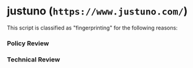 # justuno (`https://www.justuno.com/`)

This script is classified as "fingerprinting" for the following reasons:

### Policy Review

### Technical Review
